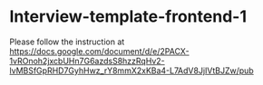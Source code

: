 # Interview-template-frontend-1

Please follow the instruction at https://docs.google.com/document/d/e/2PACX-1vROnoh2jxcbUHn7G6azdsS8hzzRqHv2-lvMBSfGpRHD7GyhHwz_rY8mmX2xKBa4-L7AdV8JjIVtBJZw/pub
